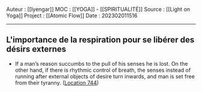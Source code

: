 Auteur : [[Iyengar]]
MOC : [[YOGA]] - [[SPIRITUALITÉ]]
Source : [[Light on Yoga]]
Project : [[Atomic Flow]]
Date : 202302011516
***

## L'importance de la respiration pour se libérer des désirs externes 
- If a man’s reason succumbs to the pull of his senses he is lost. On the other hand, if there is rhythmic control of breath, the senses instead of running after external objects of desire turn inwards, and man is set free from their tyranny. ([Location 744](https://readwise.io/to_kindle?action=open&asin=B09WK1DZ1M&location=744))